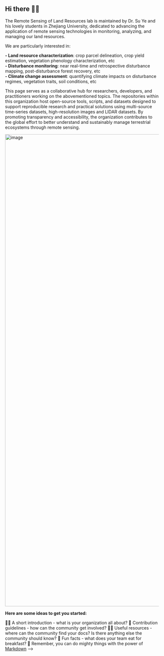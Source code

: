 ## Hi there 🙋‍♀

The Remote Sensing of Land Resources lab is maintained by Dr. Su Ye and his lovely students in Zhejiang University, dedicated to advancing the application of remote sensing technologies in monitoring, analyzing, and managing our land resources. 

We are particularly interested in:

**- Land resource characterization**: crop parcel delineation, crop yield estimation, vegetation phenology characterization, etc  
**- Disturbance monitoring**: near real-time and retrospective disturbance mapping, post-disturbance forest recovery, etc  
**- Climate change assessment**: quantifying climate impacts on disturbance regimes, vegetation traits, soil conditions, etc  

This page serves as a collaborative hub for researchers, developers, and practitioners working on the abovementioned topics. The repositories within this organization host open-source tools, scripts, and datasets designed to support reproducible research and practical solutions using multi-source time-series datasets, high-resolution images and LIDAR datasets. By promoting transparency and accessibility, the organization contributes to the global effort to better understand and sustainably manage terrestrial ecosystems through remote sensing.

<img width="2068" height="1543" alt="image" src="https://github.com/user-attachments/assets/04e1f2c6-f83d-4c0a-93e1-02bb1c3bcac9" />


**Here are some ideas to get you started:**

🙋‍♀️ A short introduction - what is your organization all about?
🌈 Contribution guidelines - how can the community get involved?
👩‍💻 Useful resources - where can the community find your docs? Is there anything else the community should know?
🍿 Fun facts - what does your team eat for breakfast?
🧙 Remember, you can do mighty things with the power of [Markdown](https://docs.github.com/github/writing-on-github/getting-started-with-writing-and-formatting-on-github/basic-writing-and-formatting-syntax)
-->
